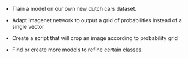 
- Train a model on our own new dutch cars dataset.

- Adapt Imagenet network to output a grid of probabilities instead of a single vector
- Create a script that will crop an image according to probability grid

- Find or create more models to refine certain classes.
